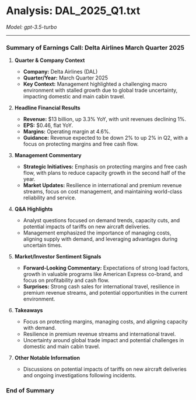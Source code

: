 # Analysis: DAL_2025_Q1.txt

*Model: gpt-3.5-turbo*

---

### Summary of Earnings Call: Delta Airlines March Quarter 2025

1. **Quarter & Company Context**
   - **Company:** Delta Airlines (DAL)
   - **Quarter/Year:** March Quarter 2025
   - **Key Context:** Management highlighted a challenging macro environment with stalled growth due to global trade uncertainty, impacting domestic and main cabin travel.

2. **Headline Financial Results**
   - **Revenue:** $13 billion, up 3.3% YoY, with unit revenues declining 1%.
   - **EPS:** $0.46, flat YoY.
   - **Margins:** Operating margin at 4.6%.
   - **Guidance:** Revenue expected to be down 2% to up 2% in Q2, with a focus on protecting margins and free cash flow.

3. **Management Commentary**
   - **Strategic Initiatives:** Emphasis on protecting margins and free cash flow, with plans to reduce capacity growth in the second half of the year.
   - **Market Updates:** Resilience in international and premium revenue streams, focus on cost management, and maintaining world-class reliability and service.

4. **Q&A Highlights**
   - Analyst questions focused on demand trends, capacity cuts, and potential impacts of tariffs on new aircraft deliveries.
   - Management emphasized the importance of managing costs, aligning supply with demand, and leveraging advantages during uncertain times.

5. **Market/Investor Sentiment Signals**
   - **Forward-Looking Commentary:** Expectations of strong load factors, growth in valuable programs like American Express co-brand, and focus on profitability and cash flow.
   - **Surprises:** Strong cash sales for international travel, resilience in premium revenue streams, and potential opportunities in the current environment.

6. **Takeaways**
   - Focus on protecting margins, managing costs, and aligning capacity with demand.
   - Resilience in premium revenue streams and international travel.
   - Uncertainty around global trade impact and potential challenges in domestic and main cabin travel.

7. **Other Notable Information**
   - Discussions on potential impacts of tariffs on new aircraft deliveries and ongoing investigations following incidents.

### End of Summary